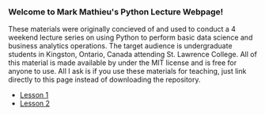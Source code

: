 ### Welcome to Mark Mathieu's Python Lecture Webpage!
These materials were originally concieved of and used to conduct a 4 weekend lecture series on using Python to perform basic data science and business analytics operations. The target audience is undergraduate students in Kingston, Ontario, Canada attending St. Lawrence College. All of this material is made available by under the MIT license and is free for anyone to use. All I ask is if you use these materials for teaching, just link directly to this page instead of downloading the repository.

* [Lesson 1](https://nbviewer.jupyter.org/github/xxTripleMxx/PyLectures/blob/master/Python%20Lesson%201.ipynb)
* [Lesson 2](https://nbviewer.jupyter.org/github/xxTripleMxx/PyLectures/blob/master/Python%20Lesson%202.ipynb)
